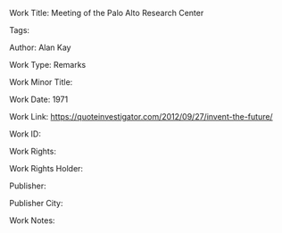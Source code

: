 Work Title: Meeting of the Palo Alto Research Center 

Tags: 

Author: Alan Kay

Work Type: Remarks 

Work Minor Title:  

Work Date: 1971

Work Link: https://quoteinvestigator.com/2012/09/27/invent-the-future/ 

Work ID:  

Work Rights:  

Work Rights Holder:  

Publisher:  

Publisher City:  

Work Notes: 

